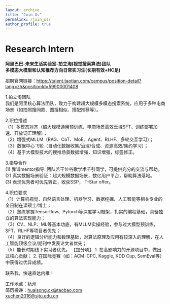 ```yaml
---
layout: archive
title: "Join Us"
permalink: /join_us/
author_profile: true
---
```



Research Intern
======
**阿里巴巴-未来生活实验室-拍立淘(视觉搜索算法)团队**   
**多模态大模型和认知推荐方向日常实习生(长期有效+HC足)**  

招聘官网链接：https://talent.taotian.com/campus/position-detail?lang=zh&positionId=59900001408  

1.拍立淘团队    
我们是阿里核心算法团队，致力于构建超大规模多模态搜索系统，应用于多种电商场景（如拍照搜同款、图搜相似、搭配推荐等）。      

2.职位描述     
（1）多模态对齐（超大规模通用预训练、电商场景高效垂域SFT、训练部署加速、开放词汇理解）；     
（2）增强式MLLM（RAG、CoT、MoE、Agent、RLHF、多轮交互学习）；   
（3）数据中心飞轮（自动化数据收集/治理/合成、资源高效/集约学习）；  
（4）基于大模型技术的搜推场景数据增强，知识增强，标签修正。  

3.指导合作     
  (1) 靠谱mentor指导: 团队若干位谷歌学术千引同学，可提供充分的交流与帮助。    
  (2) 真实数据场景验证：超大规模数据场景，数亿用户平台，帮助算法落地。     
  (3) 表现优秀者可优先转正，收获SSP， T-Star offer。    

4.职位要求   
（1）计算机视觉、自然语言处理、机器学习、数据挖掘、人工智能等相关专业的全日制在读硕士/博士；     
（2）熟练掌握Tensorflow、Pytorch等深度学习框架，扎实的编程基础，具备独立的算法实现能力；      
（3）CV、NLP、ML等基本功底，有MLLM实操经验，参与过大模型预训练，SFT，RLHF等项目者优先；   
（4）良好的逻辑分析能力和数理基础，对算法原理及应用有较深入的理解，在人工智能顶级会议/期刊中发表论文者优先；  
（5）能长时期线下实习者优先。 【加分项】 1. 在高影响力的开源项目中，做出过核心贡献； 2. 在国际竞赛（如：ACM ICPC, Kaggle, KDD Cup, SemEval等）中获得过优异成绩。   

联系我，快速直达内推！   

工作地点：杭州   
简历投递：huaisong.cx@taobao.com  
xuchen2016@sjtu.edu.cn       

       
   

      



